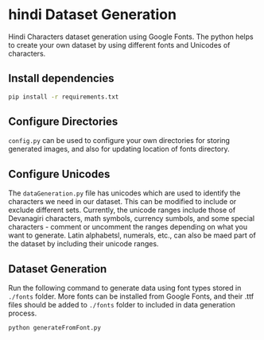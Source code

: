 # hindi Dataset Generation
Hindi Characters dataset generation using Google Fonts. The python helps to create your own dataset by using different fonts
and Unicodes of characters. 

## Install dependencies
```bash
pip install -r requirements.txt
```
## Configure Directories
`config.py` can be used to configure your own directories for storing generated images, and also for updating location of fonts
directory.

## Configure Unicodes
The `dataGeneration.py` file has unicodes which are used to identify the characters we need in our dataset. This can be modified
to include or exclude different sets. Currently, the unicode ranges include those of Devanagiri characters, math symbols,
currency sumbols, and some special characters - comment or uncomment the ranges depending on what you want to generate.
Latin alphabetsl, numerals, etc., can also be maed part of the dataset by including their unicode ranges.

## Dataset Generation
Run the following command to generate data using font types stored in `./fonts` folder. More fonts can be installed from Google Fonts,
and their .ttf files should be added to `./fonts` folder to included in data generation process.
```bash
python generateFromFont.py
```
